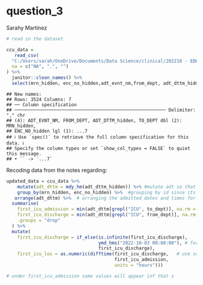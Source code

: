 question_3
================
Sarahy Martinez

``` r
# read in the dataset 

ccu_data =
   read_csv(
  "C:/Users/sarah/OneDrive/Documents/Data Science/clinical/202210 - EDW - CCU_assessment.csv",
  na = c("NA", ".", "")
) %>% 
  janitor::clean_names() %>% 
  select(mrn_hidden, enc_no_hidden,adt_evnt_nm,from_dept, adt_dttm_hidden,to_dept)
```

    ## New names:
    ## Rows: 3524 Columns: 7
    ## ── Column specification
    ## ──────────────────────────────────────────────────────── Delimiter: "," chr
    ## (4): ADT_EVNT_NM, FROM_DEPT, ADT_DTTM_hidden, TO_DEPT dbl (2): MRN_hidden,
    ## ENC_NO_hidden lgl (1): ...7
    ## ℹ Use `spec()` to retrieve the full column specification for this data. ℹ
    ## Specify the column types or set `show_col_types = FALSE` to quiet this message.
    ## • `` -> `...7`

Recoding data from the notes regarding:

``` r
updated_data = ccu_data %>% 
    mutate(adt_dttm = mdy_hm(adt_dttm_hidden)) %>% #mutate adt so that date time are more legible
    group_by(mrn_hidden, enc_no_hidden) %>%  #grouping by id since its the common identifier and instructions say to group by both variables
   arrange(adt_dttm) %>%  # arranging the admitted dates and times for order 
  summarise(
    first_icu_admission = min(adt_dttm[grepl("ICU", to_dept)], na.rm = TRUE), #min for the first encounter in the icu admin date
    first_icu_discharge = min(adt_dttm[grepl("ICU", from_dept)], na.rm = TRUE), # min for the first icu discharge 
    .groups = "drop" 
  ) %>%
  mutate(
    first_icu_discharge = if_else(is.infinite(first_icu_discharge),
                                  ymd_hms("2022-10-03 00:00:00"), # for anyone admitted ansd is still there will use this discharge date
                                  first_icu_discharge),
    first_icu_los = as.numeric(difftime(first_icu_discharge,   # use sql diff time to calculate the length of stay between admin and discharge and want in hrs
                                        first_icu_admission,
                                        units = "hours")))

# under first_icu_admission some values will appear inf that s
```

